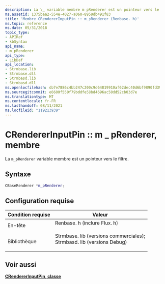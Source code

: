 ```yaml
---
description: La \_ variable membre m pRenderer est un pointeur vers le filtre.
ms.assetid: 1375baa2-554e-4027-a060-8959db491f83
title: 'Membre CRendererInputPin :: m_pRenderer (Renbase. h)'
ms.topic: reference
ms.date: 05/31/2018
topic_type:
- APIRef
- kbSyntax
api_name:
- m_pRenderer
api_type:
- LibDef
api_location:
- Strmbase.lib
- Strmbase.dll
- Strmbasd.lib
- Strmbasd.dll
ms.openlocfilehash: db7e7886c4bb247c200c9d64819910af62dec40d6bf9890fd399a9656b1ddb43
ms.sourcegitcommit: e6600f550f79bddfe58bd4696ac50dd52cb03d7e
ms.translationtype: MT
ms.contentlocale: fr-FR
ms.lasthandoff: 08/11/2021
ms.locfileid: "119213939"
---
```

# <a name="crendererinputpinm_prenderer-member"></a>CRendererInputPin :: m \_ pRenderer, membre

La `m_pRenderer` variable membre est un pointeur vers le filtre.

## <a name="syntax"></a>Syntaxe


```C++
CBaseRenderer *m_pRenderer;
```



## <a name="requirements"></a>Configuration requise



| Condition requise | Valeur |
|--------------------|--------------------------------------------------------------------------------------------------------------------------------------------------------------------------------------------|
| En-tête<br/>  | <dl> <dt>Renbase. h (inclure Flux. h)</dt> </dl>                                                                                   |
| Bibliothèque<br/> | <dl> <dt>Strmbase. lib (versions commerciales); </dt> <dt>Strmbasd. lib (versions Debug)</dt> </dl> |



## <a name="see-also"></a>Voir aussi

<dl> <dt>

[**CRendererInputPin, classe**](crendererinputpin.md)
</dt> </dl>

 

 




